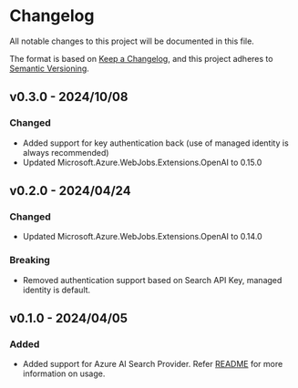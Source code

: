 # Changelog

All notable changes to this project will be documented in this file.

The format is based on [Keep a Changelog](https://keepachangelog.com/en/1.0.0/),
and this project adheres to [Semantic Versioning](https://semver.org/spec/v2.0.0.html).

## v0.3.0 - 2024/10/08

### Changed

- Added support for key authentication back (use of managed identity is always recommended)
- Updated Microsoft.Azure.WebJobs.Extensions.OpenAI to 0.15.0

## v0.2.0 - 2024/04/24

### Changed

- Updated Microsoft.Azure.WebJobs.Extensions.OpenAI to 0.14.0

### Breaking

- Removed authentication support based on Search API Key, managed identity is default.

## v0.1.0 - 2024/04/05

### Added

- Added support for Azure AI Search Provider. Refer [README](../../samples/rag-aisearch/README.md) for more information on usage.
